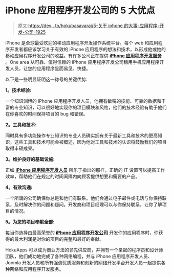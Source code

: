 # iPhone 应用程序开发公司的 5 大优点

> 原文:[https://dev . to/hokubasavaraj/5-关于 iphone 的大事-应用程序-开发-公司-1925](https://dev.to/hokubasavaraj/5-great-things-about-iphone-application-development-company-1925)

iPhone 是全球最受欢迎的移动应用程序开发操作系统平台。每个 web 和应用程序开发者都应该学习关于有效的 iPhone 应用程序的想法和技术，以形成他或她的移动应用程序开发公司的收益。有许多公司正在提供 [**iPhone 应用程序开发服务**](https://www.hokuapps.com/services/ios-app-development-services/) 。One area 从可靠、值得信赖的 iPhone 应用程序开发公司租用手机应用程序开发人员，让您的应用程序显而易见、快捷。

以下是一些明显证明这一称号的关键优势:

**1。技术经验:**

一个知识渊博的 iPhone 应用程序开发人员，他拥有敏锐的技能、可靠的数据和丰富的专业知识，可以很好地实现你的项目模块和风格，他们的技术经验有助于他们在你喜欢的时间保持项目的 bug 和错误。

**2。工具和技术:**

同时具有多功能操作专业知识的专业人员确实拥有关于最新工具和技术的更高知识，这些工具和技术可能会被概述，因为他对工具和技术的认识将鼓励我们的项目取得丰硕成果。

**3。维护良好的基础设施:**

正如 [**iPhone 应用程序开发人员**](https://www.hokuapps.com/services/hire-iphone-app-developer/) 所乐于指出的那样，正确的 IT 设置可以提高工作效率，帮助他们在规定的时间间隔内向顾客提供想要和需要的产品。

**4。有效沟通:**

一个所谓的公司确保你总是和他们有联系。他们会通过电子邮件或电话与你保持联系，及时解决你的问题和疑问。开发商和项目经理可以与你保持联系，让你了解项目的情况。

**5。为您的项目奉献全部:**

每当你选择由最高荣誉的 **[iPhone 应用程序开发公司](https://www.hokuapps.com/services/iphone-application-development-company/)** 开发你的应用程序时，你获得的最大利润是对你的项目的完整和最好的奉献。

HokuApps 可以成为商业方法的领先供应商，并拥有一个亲密的程序员和设计师团队，他们成功地完成了各种网络编程，并与 iPhone 应用程序开发人员、Joomla 开发人员和所有强调优质服务和创新的网络开发平台开发人员一起提供各种网络和应用程序开发服务。